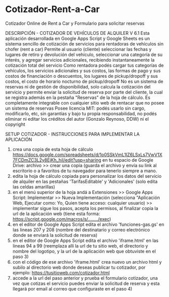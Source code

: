 # Cotizador-Rent-a-Car
Cotizador Online de Rent a Car y Formulario para solicitar reservas

DESCRIPCIÓN - COTIZADOR DE VEHÍCULOS DE ALQUILER V 6.1
Esta aplicación desarrollada en Google Apps Script y Google Sheets es un sistema sencillo de cotización de servicios para rentadoras de vehículos sin chofer (rent a car)
Permite al usuario (cliente) seleccionar las fechas y lugares de retiro y devolución del vehículo, seleccionar una categoría de su interés, y agregar servicios adicionales, recibiendo instantaneamente la cotización total del servicio
Como rentadora podés cargar tus categorías de vehículos, los servicios adicionales y sus costos, las formas de pago y sus costos de financiación o descuentos, los lugares de pickup/dropoff y sus costos, el costo de horario nocturno de pickup/dropoff
No es un sistema de reservas ni de gestión de disponibilidad, solo calcula la cotización del servicio y permite enviar la solicitud de reserva por parte del cliente, la cual se registra además en la pestaña "Reservas" de la hoja de cálculo. 
Es completamente integrable con cualquier sitio web de rentacar que no posee un sistema de reservas
Posee licencia MIT: podés usarlo sin cargo, modificarlo, etc, sin garantías y bajo tu propia responsabilidad, no podés eliminar ni editar los créditos del autor (Gonzalo Reynoso, DDW) ni el copyright


SETUP COTIZADOR - INSTRUCCIONES PARA IMPLEMENTAR LA APLICACIÓN
1) crea una copia de esta hoja de cálculo https://docs.google.com/spreadsheets/d/1o0SSkVmL1IZ6LSxLs7VwV1X7FCDmZC3L2y8EjKh_hiI/edit?usp=sharing en tu espacio de Google Drive: archivo >> crear una copia  (guarda el archivo y envía su link al escritorio o a favoritos de tu navegador para tenerlo siempre a mano. 
2) edita la hoja de cálculo copiada para personalizar los datos del servicio de alquiler en las pestañas 'TarifasEditable' y 'Adicionales' (solo edita las celdas amarillas)
3) en el menú superior de la hoja andá a Extensiones >> Google Apps Script: Implementar >> Nueva Implementación (selecciona "Aplicación Web, Ejecutar como: Yo, Quien tiene acceso: cualquier usuario) >> implementar
sigue los pasos, acepta los permisos, al finalizar copia la url de la aplicación web (tiene esta forma: https://script.google.com/macros/s/......../exec)
4) en el editor de Google Apps Script edita el archivo 'funciones-gas.gs' en las lineas 207 y 208 (nombre del destinatario y correo electrónico donde se enviará la solicitud de reserva)
5) en el editor de Google Apps Script edita el archivo 'iframe.html' en las lineas 94 a 99 (reemplaza allí la url de tu sitio web, el directorio y nombre del logotipo, y la url de la aplicación web que obtuviste en el paso 3)
6) con el código de ese archivo 'iframe.html' crea nuevo un archivo html y subilo al directorio web donde deseas publicar tu cotizador, por ejemplo: https://tusitioweb.com/cotizador.html
7) accede a la url del paso anterior y prueba el formulario cotizador, una vez que cotizas el servicio puedes enviar la solicitud de reserva y esta llegará por email al correo que configuraste en el paso 4)


